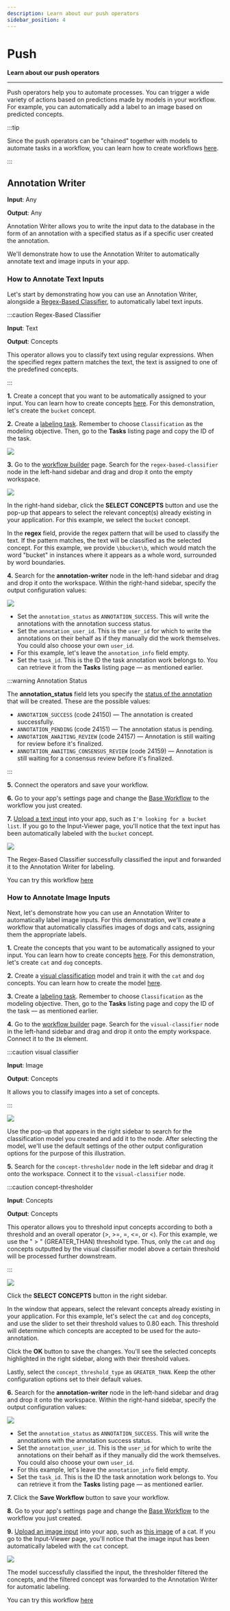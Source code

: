 ```yaml
---
description: Learn about our push operators
sidebar_position: 4
---
```


# Push

**Learn about our push operators**
<hr />

Push operators help you to automate processes. You can trigger a wide variety of actions based on predictions made by models in your workflow. For example, you can automatically add a label to an image based on predicted concepts.

:::tip

Since the push operators can be "chained" together with models to automate tasks in a workflow, you can learn how to create workflows [here](https://docs.clarifai.com/portal-guide/workflows/input-nodes#create-your-workflow). 

:::

## Annotation Writer 

**Input**: Any

**Output**: Any

Annotation Writer allows you to write the input data to the database in the form of an annotation with a specified status as if a specific user created the annotation. 

We'll demonstrate how to use the Annotation Writer to automatically annotate text and image inputs in your app.

### How to Annotate Text Inputs

Let's start by demonstrating how you can use an Annotation Writer, alongside a [Regex-Based Classifier](https://docs.clarifai.com/portal-guide/agent-system-operators/algorithmic-predict#regex-based-classifier), to automatically label text inputs.


:::caution Regex-Based Classifier

**Input**: Text

**Output**: Concepts

This operator allows you to classify text using regular expressions. When the specified regex pattern matches the text, the text is assigned to one of the predefined concepts.

:::

**1.** Create a concept that you want to be automatically assigned to your input. You can learn how to create concepts [here](https://docs.clarifai.com/portal-guide/concepts/create-get-update-delete). For this demonstration, let's create the `bucket` concept. 

**2.** Create a [labeling task](https://docs.clarifai.com/portal-guide/annotate/create-a-task). Remember to choose `Classification` as the modeling objective. Then, go to the **Tasks** listing page and copy the ID of the task. 

![](/img/others/annotation_writer_1.png)

**3.** Go to the [workflow builder](https://docs.clarifai.com/portal-guide/workflows/workflow-builder/) page. Search for the `regex-based-classifier` node in the left-hand sidebar and drag and drop it onto the empty workspace.

![](/img/others/annotation_writer_1_1.png)

In the right-hand sidebar, click the **SELECT CONCEPTS** button and use the pop-up that appears to select the relevant concept(s) already existing in your application. For this example, we select the `bucket` concept. 

In the **regex** field, provide the regex pattern that will be used to classify the text. If the pattern matches, the text will be classified as the selected concept. For this example, we provide `\bbucket\b`, which would match the word "bucket" in instances where it appears as a whole word, surrounded by word boundaries.

**4.** Search for the **annotation-writer** node in the left-hand sidebar and drag and drop it onto the workspace. Within the right-hand sidebar, specify the output configuration values:

![](/img/others/annotation_writer_2.png)

- Set the `annotation_status` as `ANNOTATION_SUCCESS`. This will write the annotations with the annotation success status.
- Set the `annotation_user_id`. This is the `user_id` for which to write the annotations on their behalf as if they manually did the work themselves. You could also choose your own `user_id`.
- For this example, let's leave the `annotation_info` field empty.
- Set the `task_id`. This is the ID the task annotation work belongs to. You can retrieve it from the **Tasks** listing page — as mentioned earlier.

:::warning Annotation Status

The **annotation_status** field lets you specify the [status of the annotation](https://docs.clarifai.com/api-guide/advanced-topics/status-codes#annotation-related-codes-24xxx) that will be created. These are the possible values:

- `ANNOTATION_SUCCESS` (code 24150) — The annotation is created successfully. 
- `ANNOTATION_PENDING` (code 24151) — The annotation status is pending.
- `ANNOTATION_AWAITING_REVIEW` (code 24157) — Annotation is still waiting for review before it's finalized.
- `ANNOTATION_AWAITING_CONSENSUS_REVIEW` (code 24159) — Annotation is still waiting for a consensus review before it's finalized.

:::

**5.** Connect the operators and save your workflow. 

**6.** Go to your app's settings page and change the [Base Workflow](https://docs.clarifai.com/portal-guide/workflows/base-workflows/#how-to-change-a-base-workflow) to the workflow you just created. 

**7.** [Upload a text input](https://docs.clarifai.com/portal-guide/data/#upload-inputs) into your app, such as `I'm looking for a bucket list`. If you go to the Input-Viewer page, you'll notice that the text input has been automatically labeled with the `bucket` concept. 

![](/img/others/annotation_writer_3.png)

The Regex-Based Classifier successfully classified the input and forwarded it to the Annotation Writer for labeling. 

You can try this workflow [here](https://clarifai.com/clarifai/Sample-Workflows-for-Docs/workflows/Annotation-Writer?version=2c31251b6b524a308d723310137a9670)

### How to Annotate Image Inputs

Next, let's demonstrate how you can use an Annotation Writer to automatically label image inputs. For this demonstration, we'll create a workflow that automatically classifies images of dogs and cats, assigning them the appropriate labels.

**1.** Create the concepts that you want to be automatically assigned to your input. You can learn how to create concepts [here](https://docs.clarifai.com/portal-guide/concepts/create-get-update-delete). For this demonstration, let's create `cat` and `dog` concepts. 

**2.** Create a [visual classification](https://docs.clarifai.com/portal-guide/model/model-types/visual-classifier) model and train it with the `cat` and `dog` concepts. You can learn how to create the model [here](https://docs.clarifai.com/portal-guide/model/deep-training/#how-to-fine-tune-a-model).

**3.** Create a [labeling task](https://docs.clarifai.com/portal-guide/annotate/create-a-task). Remember to choose `Classification` as the modeling objective. Then, go to the **Tasks** listing page and copy the ID of the task — as mentioned earlier. 

**4.**  Go to the [workflow builder](https://docs.clarifai.com/portal-guide/workflows/workflow-builder/) page. Search for the `visual-classifier` node in the left-hand sidebar and drag and drop it onto the empty workspace. Connect it to the `IN` element.

:::caution visual classifier

**Input**: Image

**Output**: Concepts

It allows you to classify images into a set of concepts. 

:::
 
![](/img/others/annotation_writer_4.png)

Use the pop-up that appears in the right sidebar to search for the classification model you created and add it to the node. After selecting the model, we'll use the default settings of the other output configuration options for the purpose of this illustration.

**5.** Search for the `concept-thresholder` node in the left sidebar and drag it onto the workspace. Connect it to the `visual-classifier` node.

:::caution concept-thresholder

**Input**: Concepts

**Output**: Concepts

This operator allows you to threshold input concepts according to both a threshold and an overall operator (>, >=, =, \<=, or \<). For this example, we use the " > " (GREATER_THAN) threshold type. Thus, only the `cat` and `dog` concepts outputted by the visual classifier model above a certain threshold will be processed further downstream. 

:::

![](/img/others/annotation_writer_5.png)

Click the **SELECT CONCEPTS** button in the right sidebar.

In the window that appears, select the relevant concepts already existing in your application. For this example, let's select the `cat` and `dog` concepts, and use the slider to set their threshold values to 0.80 each. This threshold will determine which concepts are accepted to be used for the auto-annotation.

Click the **OK** button to save the changes. You'll see the selected concepts highlighted in the right sidebar, along with their threshold values.

Lastly, select the `concept_threshold_type` as `GREATER_THAN`. Keep the other configuration options set to their default values.

**6.** Search for the **annotation-writer** node in the left-hand sidebar and drag and drop it onto the workspace. Within the right-hand sidebar, specify the output configuration values:

![](/img/others/annotation_writer_6.png)

- Set the `annotation_status` as `ANNOTATION_SUCCESS`. This will write the annotations with the annotation success status.
- Set the `annotation_user_id`. This is the `user_id` for which to write the annotations on their behalf as if they manually did the work themselves. You could also choose your own `user_id`.
- For this example, let's leave the `annotation_info` field empty.
- Set the `task_id`. This is the ID the task annotation work belongs to. You can retrieve it from the **Tasks** listing page — as mentioned earlier.

**7.** Click the **Save Workflow** button to save your workflow. 

**8.** Go to your app's settings page and change the [Base Workflow](https://docs.clarifai.com/portal-guide/workflows/base-workflows/#how-to-change-a-base-workflow) to the workflow you just created. 

**9.** [Upload an image input](https://docs.clarifai.com/portal-guide/data/#upload-inputs) into your app, such as [this image](https://samples.clarifai.com/cat1.jpeg
) of a cat. If you go to the Input-Viewer page, you'll notice that the image input has been automatically labeled with the `cat` concept. 

![](/img/others/annotation_writer_7.png)

The model successfully classified the input, the thresholder filtered the concepts, and the filtered concept was forwarded to the Annotation Writer for automatic labeling. 

You can try this workflow [here](https://clarifai.com/clarifai/Sample-Workflows-for-Docs/workflows/Annotate-Image?version=4f09fa9f9b084b86909665b10d161736)
